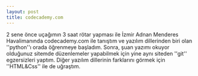 ```yaml
---
layout: post
title: codecademy.com
---
```


2 sene önce uçağımın 3 saat rötar yapması ile İzmir Adnan Menderes Havalimanında codecademy.com ile tanıştım ve yazılım dillerinden biri olan ''python''ı orada öğrenmeye başladım.
Sonra, şuan yazımı okuyor olduğunuz sitemde düzenlemeler yapabilmek için yine aynı siteden ''git'' egzersizleri yaptım. 
Diğer yazılım dillerinin farklarını görmek için ''HTML&Css'' ile de uğraştım. 